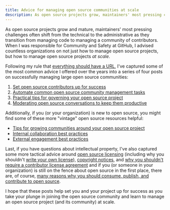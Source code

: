 ```yaml
---
title: Advice for managing open source communities at scale
description: As open source projects grow, maintainers' most pressing challenges often shift from the technical to the administrative as they transition from managing code to managing a community of contributors.
---
```


As open source projects grow and mature, maintainers' most pressing challenges often shift from the technical to the administrative as they transition from managing code to managing a community of contributors. When I was responsible for Community and Safety at GitHub, I advised countless organizations on not just how to manage open source projects, but how to manage open source projects *at scale*.

Following my rule that [everything should have a URL](https://ben.balter.com/2015/11/12/why-urls/), I've captured some of the most common advice I offered over the years into a series of four posts on successfully managing large open source communities:

1. [Set open source contributors up for success](https://ben.balter.com/2020/05/15/set-open-source-contributors-up-for-success/)
2. [Automate common open source community management tasks](https://ben.balter.com/2020/08/10/automate-common-open-source-community-management-tasks/)
3. [Practical tips for governing your open source project](https://ben.balter.com/2021/06/14/open-source-governance/)
4. [Moderating open source conversations to keep them productive](https://ben.balter.com/2021/06/15/how-to-moderate-open-source-conversations-to-keep-them-productive/)

Additionally, if you (or your organization) is new to open source, you might find some of these more "vintage" open source resources helpful:

* [Tips for growing communities around your open source project](https://ben.balter.com/2017/11/10/twelve-tips-for-growing-communities-around-your-open-source-project/)
* [Internal collaboration best practices](https://ben.balter.com/2015/03/08/open-source-best-practices-internal-collaboration/)
* [External engagement best practices](https://ben.balter.com/2015/03/17/open-source-best-practices-external-engagement/)

Last, if you have questions about intellectual property, I've also captured some more tactical advice around [open source licensing](https://ben.balter.com/2017/11/28/everything-an-open-source-maintainer-might-need-to-know-about-open-source-licensing/) (including why you shouldn't [write your own license](https://ben.balter.com/2016/08/01/why-you-shouldnt-write-your-own-open-source-license/)),
[copyright notices](https://ben.balter.com/2015/06/03/copyright-notices-for-websites-and-open-source-projects/), and [why you shouldn't require a contributor license agreement](https://ben.balter.com/2018/01/02/why-you-probably-shouldnt-add-a-cla-to-your-open-source-project/) and if you (or someone in your organization) is still on the fence about open source in the first place, there are, of course, [many reasons why you should consume, publish, and contribute to open source](https://ben.balter.com/2015/11/23/why-open-source/).

I hope that these posts help set you and your project up for success as you take your plunge in joining the open source community and learn to manage an open source project (and its community) at scale.

